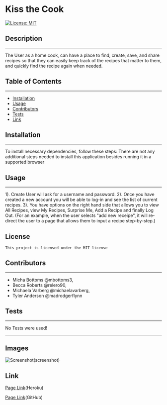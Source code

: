 # Kiss the Cook

[![License: MIT](https://img.shields.io/badge/License-MIT-yellow.svg)](https://opensource.org/licenses/MIT)

## Description

---

The User as a home cook, can have a place to find, create, save, and share recipes so that they can easily keep track of the recipes that matter to them, and quickly find the recipe again when needed.

## Table of Contents

---

- [Installation](#installation)
- [Usage](#usage)
- [Contributors](#contributors)
- [Tests](#tests)
- [Link](#link)

## Installation

---

To install necessary dependencies, follow these steps:
There are not any additional steps needed to install this application besides running it in a supported browser

## Usage

---

1). Create User will ask for a username and password.
2). Once you have created a new account you will be able to log-in and see the list of current recipes.
3). You have options on the right hand side that allows you to view All Recipes, view My Recipes, Surprise Me, Add a Recipe and finally Log Out. (For an example, when the user selects "add new receipe", it will re-direct the user to a page that allows them to input a recipe step-by-step.)

## License

    This project is licensed under the MIT license

## Contributors

---

- Micha Bottoms @mbottoms3,
- Becca Roberts @relero90,
- Michaela Varberg @michaelavarberg,
- Tyler Anderson @madrodgerflynn

## Tests

---

No Tests were used!

---

## Images

![Screenshot](../Kiss_The_Chef/public/images/Screenshot.JPG)(screenshot)

## Link

[Page Link](https://kiss-the-cook.herokuapp.com/api/recipes)(Heroku)

[Page Link](https://github.com/madrodgerflynn/Kiss_The_Cook)(GitHub)
